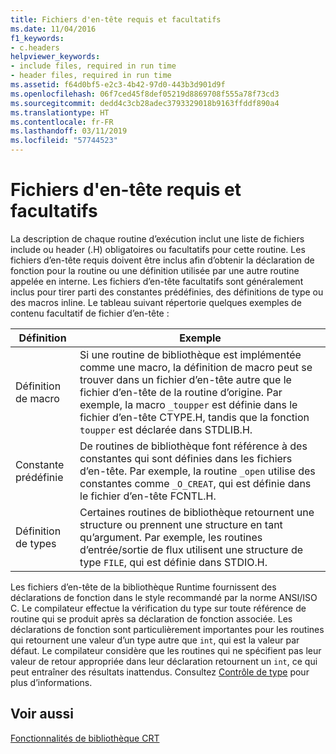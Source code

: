 ```yaml
---
title: Fichiers d'en-tête requis et facultatifs
ms.date: 11/04/2016
f1_keywords:
- c.headers
helpviewer_keywords:
- include files, required in run time
- header files, required in run time
ms.assetid: f64d0bf5-e2c3-4b42-97d0-443b3d901d9f
ms.openlocfilehash: 06f7ced45f8def05219d8869708f555a78f73cd3
ms.sourcegitcommit: dedd4c3cb28adec3793329018b9163ffddf890a4
ms.translationtype: HT
ms.contentlocale: fr-FR
ms.lasthandoff: 03/11/2019
ms.locfileid: "57744523"
---
```

# <a name="required-and-optional-header-files"></a>Fichiers d'en-tête requis et facultatifs

La description de chaque routine d’exécution inclut une liste de fichiers include ou header (.H) obligatoires ou facultatifs pour cette routine. Les fichiers d’en-tête requis doivent être inclus afin d’obtenir la déclaration de fonction pour la routine ou une définition utilisée par une autre routine appelée en interne. Les fichiers d’en-tête facultatifs sont généralement inclus pour tirer parti des constantes prédéfinies, des définitions de type ou des macros inline. Le tableau suivant répertorie quelques exemples de contenu facultatif de fichier d’en-tête :

|Définition|Exemple|
|----------------|-------------|
|Définition de macro|Si une routine de bibliothèque est implémentée comme une macro, la définition de macro peut se trouver dans un fichier d’en-tête autre que le fichier d’en-tête de la routine d’origine. Par exemple, la macro `_toupper` est définie dans le fichier d’en-tête CTYPE.H, tandis que la fonction `toupper` est déclarée dans STDLIB.H.|
|Constante prédéfinie|De routines de bibliothèque font référence à des constantes qui sont définies dans les fichiers d’en-tête. Par exemple, la routine `_open` utilise des constantes comme `_O_CREAT`, qui est définie dans le fichier d’en-tête FCNTL.H.|
|Définition de types|Certaines routines de bibliothèque retournent une structure ou prennent une structure en tant qu’argument. Par exemple, les routines d’entrée/sortie de flux utilisent une structure de type `FILE`, qui est définie dans STDIO.H.|

Les fichiers d’en-tête de la bibliothèque Runtime fournissent des déclarations de fonction dans le style recommandé par la norme ANSI/ISO C. Le compilateur effectue la vérification du type sur toute référence de routine qui se produit après sa déclaration de fonction associée. Les déclarations de fonction sont particulièrement importantes pour les routines qui retournent une valeur d’un type autre que `int`, qui est la valeur par défaut. Le compilateur considère que les routines qui ne spécifient pas leur valeur de retour appropriée dans leur déclaration retournent un `int`, ce qui peut entraîner des résultats inattendus. Consultez [Contrôle de type](../c-runtime-library/type-checking-crt.md) pour plus d’informations.

## <a name="see-also"></a>Voir aussi

[Fonctionnalités de bibliothèque CRT](../c-runtime-library/crt-library-features.md)

